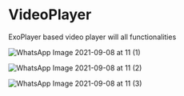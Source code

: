 # VideoPlayer
ExoPlayer based video player will all functionalities

![WhatsApp Image 2021-09-08 at 11 (1)](https://user-images.githubusercontent.com/36307747/132568785-91d0c64c-6a32-414e-9296-17c1854490fd.png)


![WhatsApp Image 2021-09-08 at 11 (2)](https://user-images.githubusercontent.com/36307747/132568840-f3a2720f-f573-4764-976a-ae01eed2d637.png)

![WhatsApp Image 2021-09-08 at 11 (3)](https://user-images.githubusercontent.com/36307747/132568918-0386994f-8ca6-42ce-8864-7bd7f9100b9f.png)

